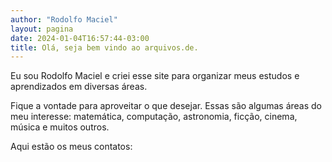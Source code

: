 ```yaml
---
author: "Rodolfo Maciel"
layout: pagina
date: 2024-01-04T16:57:44-03:00
title: Olá, seja bem vindo ao arquivos.de.
---
```


Eu sou Rodolfo Maciel e criei esse site para organizar meus estudos e aprendizados em diversas áreas.

Fique a vontade para aproveitar o que desejar. Essas são algumas áreas do meu interesse: matemática, computação, astronomia, ficção, cinema, música e muitos outros.

Aqui estão os meus contatos:
